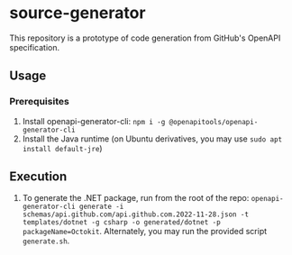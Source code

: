 # source-generator

This repository is a prototype of code generation from GitHub's OpenAPI specification.

## Usage

### Prerequisites
1. Install openapi-generator-cli: `npm i -g @openapitools/openapi-generator-cli`
1. Install the Java runtime (on Ubuntu derivatives, you may use `sudo apt install default-jre`)

## Execution

1. To generate the .NET package, run from the root of the repo: `openapi-generator-cli generate -i schemas/api.github.com/api.github.com.2022-11-28.json -t templates/dotnet -g csharp -o generated/dotnet -p packageName=Octokit`. Alternately, you may run the provided script `generate.sh`.